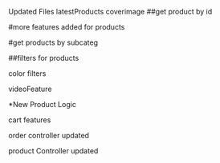 Updated Files
latestProducts 
coverimage
##get product by id


#more features added for products


#get products by subcateg

##filters for products


color filters

videoFeature


*New Product Logic



cart features


order controller updated


product Controller updated




